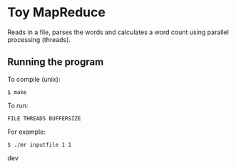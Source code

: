 Toy MapReduce
=============

Reads in a file, parses the words and calculates a word count using parallel processing (threads).


Running the program
------------------

To compile (unix): 

```
$ make
```

To run: 

```
FILE THREADS BUFFERSIZE
```

For example:

```
$ ./mr inputfile 1 1
```
dev